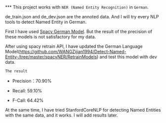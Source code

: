 *** This project works with `NER (Named Entity Recognition)` in `German`. 

de_train.json and de_dev.json are the annoted data. And I will try every NLP tools to detect Named Entity in German.

First I have used [Spacy German Model](https://spacy.io/models/de). But the result of the precision of these models is not satisfactory for my data.

After using spacy retrain API, I have updated the German Language Model(https://github.com/WANGZijian1994/Detect-Named-Entity-/tree/master/spacyNER/RetrainModels) and test this model with dev data. 

`The result`

* Precision：70.90%
- Recall: 59.10%
* F-Call: 64.42%

At the same time, I have tried StanfordCoreNLP for detecting Named Entities with the same data, and it works. I will add results later. 

